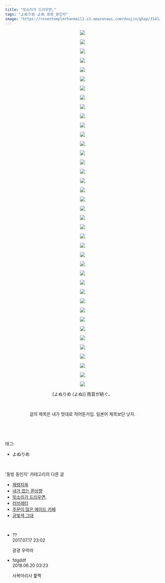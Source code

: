 ```yaml
---
title: "빗소리가 드리우면,"
tags: "よぬりめ よぬ 동방_동인지"
image: "https://rosentemplerhanmail2.s3.amazonaws.com/doujin/ghap/3143/001.jpg"
---
```

<div class="article">
<p style="text-align: center; clear: none; float: none;"><img src="{{ site.imgserver12 }}/ghap/3143/001.jpg"/></p>
<p style="text-align: center; clear: none; float: none;"><img src="{{ site.imgserver12 }}/ghap/3143/002.jpg"/></p>
<p style="text-align: center; clear: none; float: none;"><img src="{{ site.imgserver12 }}/ghap/3143/003.jpg"/></p>
<p style="text-align: center; clear: none; float: none;"><img src="{{ site.imgserver12 }}/ghap/3143/004.jpg"/></p>
<p style="text-align: center; clear: none; float: none;"><img src="{{ site.imgserver12 }}/ghap/3143/005.jpg"/></p>
<p style="text-align: center; clear: none; float: none;"><img src="{{ site.imgserver12 }}/ghap/3143/006.jpg"/></p>
<p style="text-align: center; clear: none; float: none;"><img src="{{ site.imgserver12 }}/ghap/3143/007.jpg"/></p>
<p style="text-align: center; clear: none; float: none;"><img src="{{ site.imgserver12 }}/ghap/3143/008.jpg"/></p>
<p style="text-align: center; clear: none; float: none;"><img src="{{ site.imgserver12 }}/ghap/3143/009.jpg"/></p>
<p style="text-align: center; clear: none; float: none;"><img src="{{ site.imgserver12 }}/ghap/3143/010.jpg"/></p>
<p style="text-align: center; clear: none; float: none;"><img src="{{ site.imgserver12 }}/ghap/3143/011.jpg"/></p>
<p style="text-align: center; clear: none; float: none;"><img src="{{ site.imgserver12 }}/ghap/3143/012.jpg"/></p>
<p style="text-align: center; clear: none; float: none;"><img src="{{ site.imgserver12 }}/ghap/3143/013.jpg"/></p>
<p style="text-align: center; clear: none; float: none;"><img src="{{ site.imgserver12 }}/ghap/3143/014.jpg"/></p>
<p style="text-align: center; clear: none; float: none;"><img src="{{ site.imgserver12 }}/ghap/3143/015.jpg"/></p>
<p style="text-align: center; clear: none; float: none;"><img src="{{ site.imgserver12 }}/ghap/3143/016.jpg"/></p>
<p style="text-align: center; clear: none; float: none;"><img src="{{ site.imgserver12 }}/ghap/3143/017.jpg"/></p>
<p style="text-align: center; clear: none; float: none;"><img src="{{ site.imgserver12 }}/ghap/3143/018.jpg"/></p>
<p style="text-align: center; clear: none; float: none;"><img src="{{ site.imgserver12 }}/ghap/3143/019.jpg"/></p>
<p style="text-align: center; clear: none; float: none;"><img src="{{ site.imgserver12 }}/ghap/3143/020.jpg"/></p>
<p style="text-align: center; clear: none; float: none;"><img src="{{ site.imgserver12 }}/ghap/3143/021.jpg"/></p>
<p style="text-align: center; clear: none; float: none;"><img src="{{ site.imgserver12 }}/ghap/3143/022.jpg"/></p>
<p style="text-align: center; clear: none; float: none;"><img src="{{ site.imgserver12 }}/ghap/3143/023.jpg"/></p>
<p style="text-align: center; clear: none; float: none;"><img src="{{ site.imgserver12 }}/ghap/3143/024.jpg"/></p>
<p style="text-align: center; clear: none; float: none;"><img src="{{ site.imgserver12 }}/ghap/3143/025.jpg"/></p>
<p style="text-align: center; clear: none; float: none;"><img src="{{ site.imgserver12 }}/ghap/3143/026.jpg"/></p>
<p style="text-align: center; clear: none; float: none;"><img src="{{ site.imgserver12 }}/ghap/3143/027.jpg"/></p>
<p style="text-align: center; clear: none; float: none;"><img src="{{ site.imgserver12 }}/ghap/3143/028.jpg"/></p>
<p style="text-align: center; clear: none; float: none;"><img src="{{ site.imgserver12 }}/ghap/3143/029.jpg"/></p>
<p style="text-align: center; clear: none; float: none;"><img src="{{ site.imgserver12 }}/ghap/3143/030.jpg"/></p>
<p style="text-align: center; clear: none; float: none;"><img src="{{ site.imgserver12 }}/ghap/3143/031.jpg"/></p>
<p style="text-align: center; clear: none; float: none;"><img src="{{ site.imgserver12 }}/ghap/3143/032.jpg"/></p>
<p style="text-align: center; clear: none; float: none;"><img src="{{ site.imgserver12 }}/ghap/3143/033.jpg"/></p>
<p style="text-align: center; clear: none; float: none;"><img src="{{ site.imgserver12 }}/ghap/3143/034.jpg"/></p>
<p style="text-align: center; clear: none; float: none;"><img src="{{ site.imgserver12 }}/ghap/3143/035.jpg"/></p>
<p style="text-align: center; clear: none; float: none;"><img src="{{ site.imgserver12 }}/ghap/3143/036.jpg"/></p>
<p style="text-align: center; clear: none; float: none;"><img src="{{ site.imgserver12 }}/ghap/3143/037.jpg"/></p>
<p style="text-align: center; clear: none; float: none;"><img src="{{ site.imgserver12 }}/ghap/3143/038.jpg"/></p>
<p style="text-align: center; clear: none; float: none;"><img src="{{ site.imgserver12 }}/ghap/3143/039.jpg"/></p>
<p style="text-align: center; clear: none; float: none;">[よぬりめ (よぬ)] 雨音が紡ぐ、</p>
<p style="text-align: center; clear: none; float: none;"><br/></p>
<p style="text-align: center; clear: none; float: none;">글의 제목은 내가 멋대로 적어둔거임. 일본어 제목보단 낫지.</p>
<p><br/></p>
</div><br/>
<div class="tagTrail">
<p>태그: </p>
<ul>
<li>よぬりめ</li>
</ul>
</div><br/>
<div class="another">
<p>'동방 동인지' 카테고리의 다른 글</p>
<ul>
<li><a href="/ghap_3154">제령지옥</a></li>
<li><a href="/ghap_3144">네가 없는 환상향</a></li>
<li><a href="/ghap_3143">빗소리가 드리우면,</a></li>
<li><a href="/ghap_3142">러브레터</a></li>
<li><a href="/ghap_3140">주문이 많은 메이드 카페</a></li>
<li><a href="/ghap_3139">금빛색 그대</a></li>
</ul>
</div><br/>
<div class="cb_module cb_fluid">
<div class="cb_wrt cb_profile">
<div class="comment">
<ul>
<li class="cb_thumb_off" id="comment15038033">
<div class="cb_comment_area">
<div class="cb_info_area">
<div class="cb_section">
<span class="cb_nick_name">??</span>
</div>
<div class="cb_section">
<span class="cb_date">2017.07.17 23:02 </span>
</div>
</div>
<div class="cb_dsc_comment">
<p class="cb_dsc">
											광광 우럭따
										</p>
</div>
</div></li>
<li class="cb_thumb_off" id="comment15272903">
<div class="cb_comment_area">
<div class="cb_info_area">
<div class="cb_section">
<span class="cb_nick_name">fdgddf</span>
</div>
<div class="cb_section">
<span class="cb_date">2018.06.20 03:23 </span>
</div>
</div>
<div class="cb_dsc_comment">
<p class="cb_dsc">
											사복마리사 핥짝<br/>
</p>
</div>
</div></li>
</ul>
</div>
</div><!-- commentList close -->
</div><br/>
